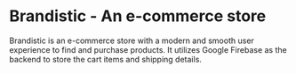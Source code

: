 # Brandistic - An e-commerce store

Brandistic is an e-commerce store with a modern and smooth user experience to find and purchase products. It utilizes Google Firebase as the backend to store the cart items and shipping details.
